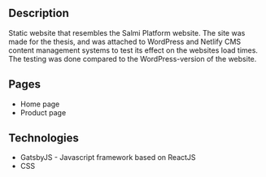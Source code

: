 ## Description

Static website that resembles the Salmi Platform website. The site was made for the thesis, and was attached to WordPress and Netlify CMS content management systems to test its effect on the websites load times. The testing was done compared to the WordPress-version of the website.

## Pages

* Home page
* Product page

## Technologies

* GatsbyJS - Javascript framework based on ReactJS
* CSS
